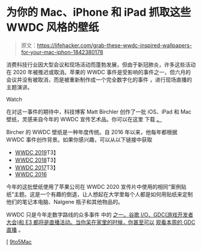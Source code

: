 # 为你的 Mac、iPhone 和 iPad 抓取这些 WWDC 风格的壁纸

> 原文：<https://lifehacker.com/grab-these-wwdc-inspired-wallpapers-for-your-mac-iphon-1842380178>

消费科技行业因大型会议和现场活动而蓬勃发展，但由于新冠肺炎，许多这些活动在 2020 年被推迟或取消。苹果的 WWDC 事件是受影响的事件之一，但六月的会议并没有被取消，而是被重新制作成一个完全数字化的事件 ，进行现场直播的主题演讲。

Watch

在对这一事件的期待中，科技博客 Matt Birchler 创作了一批 iOS、iPad 和 Mac 壁纸，灵感来自今年的 WWDC 宣传艺术品。你可以在这里 下载 [。](https://birchtree.me/blog/wwdc20-wallpapers-for-iphone-ipad-and-mac/)

Bircher 的 WWDC 壁纸是一种年度传统。自 2016 年以来，他每年都根据 WWDC 事件创作背景。如果你感兴趣，可以从以下链接中获取

*   [WWDC 2019](https://birchtree.me/blog/wwdc19-wallpapers/)T3】
*   [WWDC 2018](https://birchtree.me/blog/wwdc18-iphone-wallpapers/)T3】
*   [WWDC 2017](https://birchtree.me/blog/wwdc-2017-wallpapers/)T3】
*   [WWDC 2016](https://birchtree.me/blog/wwdc16-iphone-wallpapers/)

今年的这批壁纸使用了苹果公司在 WWDC 2020 宣传片中使用的相同“案例贴纸”主题。这是一个有趣的倒退，让人想起在大学里每个人都是如何用贴纸来定制他们的笔记本电脑、Nalgene 瓶子和其他物品的。

WWDC 只是今年走数字路线的众多事件 中的 [之一。谷歌 I/O、GDC(游戏开发者大会)和 E3 都将是直播活动。当你呆在家里的时候，你甚至可以](https://www.zdnet.com/article/coronavirus-tech-conference-cancellations-e3-nab-gartner-dell-world-and-more/) [观看本周的 GDC 直播](https://lifehacker.com/how-to-stream-this-weeks-game-developers-conference-tal-1842365971) 。

[ [9to5Mac](https://9to5mac.com/2020/03/16/wwdc-2020-wallpapers/)